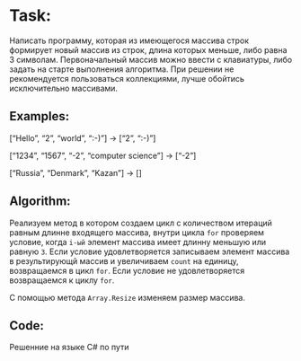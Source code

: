 # Task:

Написать программу, которая из имеющегося массива строк формирует новый массив из строк, длина которых меньше, либо равна 3 символам. Первоначальный массив можно ввести с клавиатуры, либо задать на старте выполнения алгоритма. При решении не рекомендуется пользоваться коллекциями, лучше обойтись исключительно массивами.

## Examples:

[“Hello”, “2”, “world”, “:-)”] → [“2”, “:-)”]

[“1234”, “1567”, “-2”, “computer science”] → [“-2”]

[“Russia”, “Denmark”, “Kazan”] → []


## Algorithm:

Реализуем метод в котором создаем цикл с количеством итераций равным длинне входящего массива, внутри цикла ```for``` проверяем условие, когда ```i-ый``` элемент массива имеет длинну меньшую или равную ```3```. Если условие удовлетворяется записываем элемент массива в результирующй массив и увеличиваем ```count``` на единицу, возвращаемся в цикл ```for```. Если условие не удовлетворяется возвращаемся к циклу ```for```.

С помощью метода ```Array.Resize``` изменяем размер массива.

## Code:

Решенние на языке C# по пути 